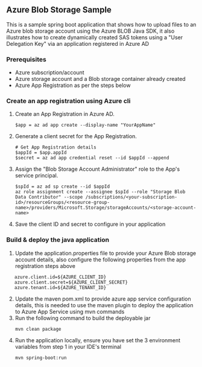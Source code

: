 

## Azure Blob Storage Sample
This is a sample spring boot application that shows how to upload files to an Azure blob storage account using the Azure BLOB Java SDK, it also illustrates how to create dynamically created SAS tokens using a "User Delegation Key" via an application registered in Azure AD

### Prerequisites
- Azure subscription/account
- Azure storage account and a Blob storage container already created
- Azure App Registration as per the steps below

### Create an app registration using Azure cli

1. Create an App Registration in Azure AD.
    ```shell
    $app = az ad app create --display-name "YourAppName"
    ```

2. Generate a client secret for the App Registration.
    ```shell
    # Get App Registration details
    $appId = $app.appId
    $secret = az ad app credential reset --id $appId --append
    ```

3. Assign the "Blob Storage Account Administrator" role to the App's service principal.
    ```shell
    $spId = az ad sp create --id $appId
    az role assignment create --assignee $spId --role "Storage Blob Data Contributor" --scope /subscriptions/<your-subscription-id>/resourceGroups/<resource-group-name>/providers/Microsoft.Storage/storageAccounts/<storage-account-name>
    ```

4. Save the client ID and secret to configure in your application

### Build & deploy the java application
1. Update the application.properties file to provide your Azure Blob storage account details, also configure the following properties from the app registration steps above
```shell
   azure.client.id=${AZURE_CLIENT_ID}
   azure.client.secret=${AZURE_CLIENT_SECRET}
   azure.tenant.id=${AZURE_TENANT_ID}
```
2. Update the maven pom.xml to provide azure app service configuration details, this is needed to use the maven plugin to deploy the application to Azure App Service using mvn commands
3. Run the following command to build the deployable jar
    ```shell
    mvn clean package
    ```
4. Run the application locally, ensure you have set the 3 environment variables from step 1 in your IDE's terminal 
    ```shell
    mvn spring-boot:run
    ```


